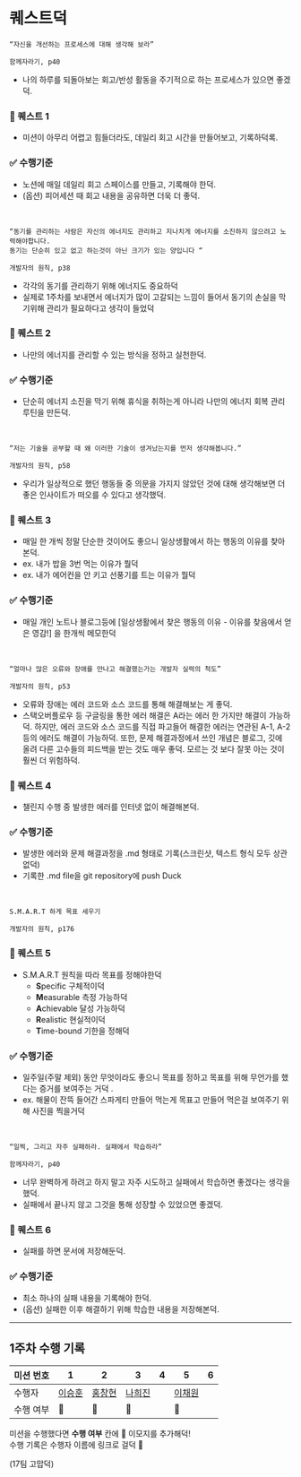 # 퀘스트덕

```
“자신을 개선하는 프로세스에 대해 생각해 보라”

함께자라기, p40
```

- 나의 하루를 되돌아보는 회고/반성 활동을 주기적으로 하는 프로세스가 있으면 좋겠덕.

### 🐤 퀘스트 1

- 미션이 아무리 어렵고 힘들더라도, 데일리 회고 시간을 만들어보고, 기록하덕록.

### ✅ 수행기준

- 노션에 매일 데일리 회고 스페이스를 만들고, 기록해야 한덕.
- (옵션) 피어세션 때 회고 내용을 공유하면 더욱 더 좋덕.

<br />

```
“동기를 관리하는 사람은 자신의 에너지도 관리하고 지나치게 에너지를 소진하지 않으려고 노력해야합니다.
동기는 단순히 있고 없고 하는것이 아닌 크기가 있는 양입니다 “

개발자의 원칙, p38
```

- 각각의 동기를 관리하기 위해 에너지도 중요하덕
- 실제로 1주차를 보내면서 에너지가 많이 고갈되는 느낌이 들어서 동기의 손실을 막기위해 관리가 필요하다고 생각이 들었덕

### 🐤 퀘스트 2

- 나만의 에너지를 관리할 수 있는 방식을 정하고 실천한덕.

### ✅ 수행기준

- 단순히 에너지 소진을 막기 위해 휴식을 취하는게 아니라 나만의 에너지 회복 관리 루틴을 만든덕.

<br />

```
“저는 기술을 공부할 때 왜 이러한 기술이 생겨났는지를 먼저 생각해봅니다.”

개발자의 원칙, p58
```

- 우리가 일상적으로 했던 행동들 중 의문을 가지지 않았던 것에 대해 생각해보면 더 좋은 인사이트가 떠오를 수 있다고 생각했덕.

### 🐤 퀘스트 3

- 매일 한 개씩 정말 단순한 것이어도 좋으니 일상생활에서 하는 행동의 이유를 찾아본덕.
- ex. 내가 밥을 3번 먹는 이유가 뭘덕
- ex. 내가 에어컨을 안 키고 선풍기를 트는 이유가 뭘덕

### ✅ 수행기준

- 매일 개인 노트나 블로그등에 [일상생활에서 찾은 행동의 이유 - 이유를 찾음에서 얻은 영감!] 을 한개씩 메모한덕

<br />

```
“얼마나 많은 오류와 장애를 만나고 해결했는가는 개발자 실력의 척도”

개발자의 원칙, p53
```

- 오류와 장애는 에러 코드와 소스 코드를 통해 해결해보는 게 좋덕.
- 스택오버플로우 등 구글링을 통한 에러 해결은 A라는 에러 한 가지만 해결이 가능하덕. 하지만, 에러 코드와 소스 코드를 직접 파고들어 해결한 에러는 연관된 A-1, A-2 등의 에러도 해결이 가능하덕. 또한, 문제 해결과정에서 쓰인 개념은 블로그, 깃에 올려 다른 고수들의 피드백을 받는 것도 매우 좋덕. 모르는 것 보다 잘못 아는 것이 훨씬 더 위험하덕.

### 🐤 퀘스트 4

- 챌린지 수행 중 발생한 에러를 인터넷 없이 해결해본덕.

### ✅ 수행기준

- 발생한 에러와 문제 해결과정을 .md 형태로 기록(스크린샷, 텍스트 형식 모두 상관 없덕)
- 기록한 .md file을 git repository에 push Duck

<br />

```
S.M.A.R.T 하게 목표 세우기

개발자의 원칙, p176
```

### 🐤 퀘스트 5

- S.M.A.R.T 원칙을 따라 목표를 정해야한덕
  - **S**pecific 구체적이덕
  - **M**easurable 측정 가능하덕
  - **A**chievable 달성 가능하덕
  - **R**ealistic 현실적이덕
  - **T**ime-bound 기한을 정해덕

### ✅ 수행기준

- 일주일(주말 제외) 동안 무엇이라도 좋으니 목표를 정하고 목표를 위해 무언가를 했다는 증거를 보여주는 거덕 .
- ex. 해물이 잔뜩 들어간 스파게티 만들어 먹는게 목표고 만들어 먹은걸 보여주기 위해 사진을 찍을거덕

<br />

```
“일찍, 그리고 자주 실패하라. 실패에서 학습하라”

함께자라기, p40
```

- 너무 완벽하게 하려고 하지 말고 자주 시도하고 실패에서 학습하면 좋겠다는 생각을 했덕.
- 실패에서 끝나지 않고 그것을 통해 성장할 수 있었으면 좋겠덕.

### 🐤 퀘스트 6

- 실패를 하면 문서에 저장해둔덕.

### ✅ 수행기준

- 최소 하나의 실패 내용을 기록해야 한덕.
- (옵션) 실패한 이후 해결하기 위해 학습한 내용을 저장해본덕.

---

## 1주차 수행 기록

| 미션 번호 | 1   | 2                       | 3                    | 4   | 5                       | 6   |
| --------- | --- | ----------------------- |----------------------| --- | ----------------------- | --- |
| 수행자    |  [이승훈](./S053_1-1.md)   | [홍창현](./J280_1-2.md) | [나희진](./J082_1-3.md) |     | [이채원](./J289_1-5.md) |     |
| 수행 여부 |  🐤   | 🐤                      |          🐤          |     | 🐤                      |     |

미션을 수행했다면 **수행 여부** 칸에 🐤 이모지를 추가해덕!  
수행 기록은 수행자 이름에 링크로 걸덕 🔗

(17팀 고맙덕)
